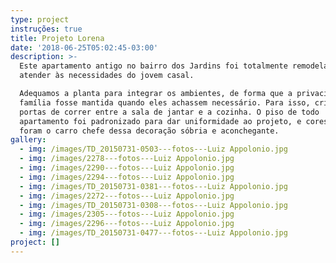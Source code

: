 ```yaml
---
type: project
instruções: true
title: Projeto Lorena
date: '2018-06-25T05:02:45-03:00'
description: >-
  Este apartamento antigo no bairro dos Jardins foi totalmente remodelado para
  atender às necessidades do jovem casal.

  Adequamos a planta para integrar os ambientes, de forma que a privacidade da
  família fosse mantida quando eles achassem necessário. Para isso, criamos
  portas de correr entre a sala de jantar e a cozinha. O piso de todo
  apartamento foi padronizado para dar uniformidade ao projeto, e cores neutras
  foram o carro chefe dessa decoração sóbria e aconchegante.  
gallery:
  - img: /images/TD_20150731-0503---fotos---Luiz Appolonio.jpg
  - img: /images/2278---fotos---Luiz Appolonio.jpg
  - img: /images/2290---fotos---Luiz Appolonio.jpg
  - img: /images/2294---fotos---Luiz Appolonio.jpg
  - img: /images/TD_20150731-0381---fotos---Luiz Appolonio.jpg
  - img: /images/2272---fotos---Luiz Appolonio.jpg
  - img: /images/TD_20150731-0308---fotos---Luiz Appolonio.jpg
  - img: /images/2305---fotos---Luiz Appolonio.jpg
  - img: /images/2296---fotos---Luiz Appolonio.jpg
  - img: /images/TD_20150731-0477---fotos---Luiz Appolonio.jpg
project: []
---
```


